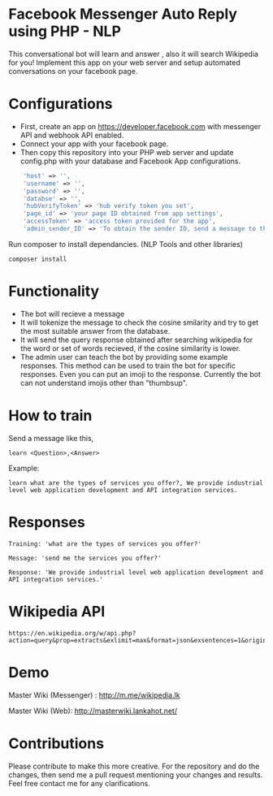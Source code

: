 # Facebook Messenger Auto Reply using PHP - NLP
This conversational bot will learn and answer , also it will search Wikipedia for you!
Implement this app on your web server and setup automated conversations on your facebook page.

# Configurations
- First, create an app on https://developer.facebook.com with messenger API and webhook API enabled.
- Connect your app with your facebook page.
- Then copy this repository into your PHP web server and update config.php with your database and Facebook App configurations.
```php
    'host' => '',
    'username' => '',
    'password' => '',
    'databse' => '',
    'hubVerifyToken' => 'hub verify token you set',
    'page_id' => 'your page ID obtained from app settings',
    'accessToken' => 'access token provided for the app',
    'admin_sender_ID' => 'To obtain the sender ID, send a message to the bot, then check the database for your sender ID'
```
Run composer to install dependancies. (NLP Tools and other libraries)
```
composer install
```

# Functionality
- The bot will recieve a message
- It will tokenize the message to check the cosine smilarity and try to get the most suitable answer from the database.
- It will send the query response obtained after searching wikipedia for the word or set of words recieved, if the cosine similarity is lower.
- The admin user can teach the bot by providing some example responses. This method can be used to train the bot for specific responses. Even you can put an imoji to the response. Currently the bot can not understand imojis other than "thumbsup".

# How to train
Send a message like this,
```
learn <Question>,<Answer> 
```
Example:
```
learn what are the types of services you offer?, We provide industrial level web application development and API integration services.
```
# Responses
```
Training: 'what are the types of services you offer?'
```
```
Message: 'send me the services you offer?'
```
```
Response: 'We provide industrial level web application development and API integration services.'
```
# Wikipedia API
```
https://en.wikipedia.org/w/api.php?action=query&prop=extracts&exlimit=max&format=json&exsentences=1&origin=*&exintro=&explaintext=&generator=search&gsrlimit=23&gsrsearch=chess
```
# Demo
Master Wiki (Messenger) : http://m.me/wikipedia.lk

Master Wiki (Web): http://masterwiki.lankahot.net/

# Contributions
Please contribute to make this more creative. For the repository and do the changes, then send me a pull request mentioning your changes and results. Feel free contact me for any clarifications. 
